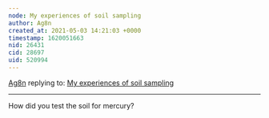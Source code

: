```yaml
---
node: My experiences of soil sampling
author: Ag8n
created_at: 2021-05-03 14:21:03 +0000
timestamp: 1620051663
nid: 26431
cid: 28697
uid: 520994
---
```




[Ag8n](../profile/Ag8n) replying to: [My experiences of soil sampling](../notes/Bshort4009985/04-30-2021/my-experiences-of-soil-sampling)

----
How did you test the soil for mercury?